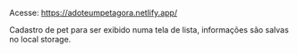 Acesse: https://adoteumpetagora.netlify.app/

Cadastro de pet para ser exibido numa tela de lista, informações são salvas no local storage.
